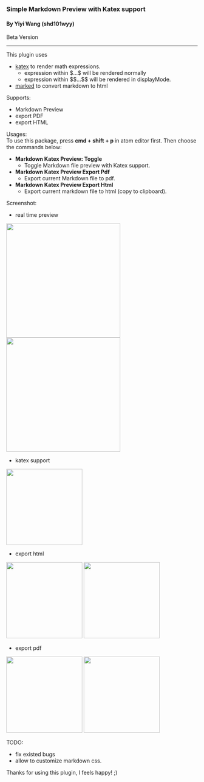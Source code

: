 ### Simple Markdown Preview with Katex support
#### By Yiyi Wang (shd101wyy)
Beta Version

---
This plugin uses
- [katex](https://github.com/Khan/KaTeX) to render math expressions.
    - expression within $\$...\$$ will be rendered normally
    - expression within $\$\$...\$\$$ will be rendered in displayMode.
- [marked](https://github.com/chjj/marked) to convert markdown to html

Supports:
- Markdown Preview
- export PDF
- export HTML

Usages:  
To use this package, press <strong> cmd + shift + p </strong> in atom editor first. Then choose the commands below:
- <strong>Markdown Katex Preview: Toggle</strong>
    - Toggle Markdown file preview with Katex support.
- <strong>Markdown Katex Preview Export Pdf </strong>
    - Export current Markdown file to pdf.
- <strong>Markdown Katex Preview Export Html</strong>
    - Export current markdown file to html (copy to clipboard).

Screenshot:  
- real time preview
<img src="https://raw.githubusercontent.com/shd101wyy/atom-markdown-katex/master/screenshot/0.png" height="300">  

<img src="https://raw.githubusercontent.com/shd101wyy/atom-markdown-katex/master/screenshot/1.png" height="300">  

- katex support  
<img src="https://raw.githubusercontent.com/shd101wyy/atom-markdown-katex/master/screenshot/2.png" height="200">  

- export html  
<img src="https://raw.githubusercontent.com/shd101wyy/atom-markdown-katex/master/screenshot/3.png" height="200">  

<img src="https://raw.githubusercontent.com/shd101wyy/atom-markdown-katex/master/screenshot/4.png" height="200">  

- export pdf  
<img src="https://raw.githubusercontent.com/shd101wyy/atom-markdown-katex/master/screenshot/5.png" height="200">  

<img src="https://raw.githubusercontent.com/shd101wyy/atom-markdown-katex/master/screenshot/6.png" height="200">  




TODO:
- fix existed bugs
- allow to customize markdown css.

Thanks for using this plugin, I feels happy! ;)
